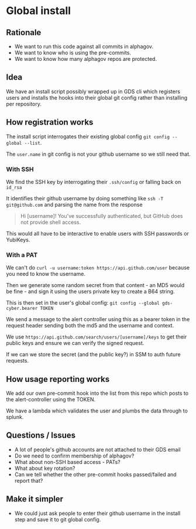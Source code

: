 # Global install 

## Rationale

* We want to run this code against all commits in alphagov.
* We want to know who is using the pre-commits. 
* We want to know how many alphagov repos are protected. 

## Idea 

We have an install script possibly wrapped up in GDS cli which registers 
users and installs the hooks into their global git config rather than 
installing per repository. 

## How registration works 

The install script interrogates their existing global config 
`git config --global --list`. 

The `user.name` in git config is not your github username so we still 
need that.

### With SSH

We find the SSH key by interrogating their `.ssh/config` or falling 
back on `id_rsa`  

It identifies their github username by doing something like 
`ssh -T git@github.com` and parsing the name from the response

>  Hi [username]! You've successfully authenticated, but GitHub does not provide shell access.

This would all have to be interactive to enable users with SSH passwords 
or YubiKeys.

### With a PAT 

We can't do 
`curl -u username:token https://api.github.com/user` because you need 
to know the username.

Then we generate some random secret from that content - an MD5 would be 
fine - and sign it using the users private key to create a B64 string. 

This is then set in the user's global config:
`git config --global gds-cyber.bearer TOKEN`

We send a message to the alert controller using this as a bearer token 
in the request header sending both the md5 and the username and context.

We use `https://api.github.com/search/users/[username]/keys` to get 
their public keys and ensure we can verify the signed request. 

If we can we store the secret (and the public key?) in SSM to auth future
requests. 

## How usage reporting works

We add our own pre-commit hook into the list from this repo which posts 
to the alert-controller using the TOKEN. 

We have a lambda which validates the user and plumbs the data through to 
splunk.

## Questions / Issues 

* A lot of people's github accounts are not attached to their GDS email
* Do we need to confirm membership of alphagov? 
* What about non-SSH based access - PATs?
* What about key rotation?
* Can we tell whether the other pre-commit hooks passed/failed 
    and report that?
    
## Make it simpler 

* We could just ask people to enter their github username in the install 
step and save it to git global config.

